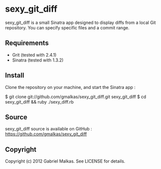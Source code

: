 sexy_git_diff
===

sexy_git_diff is a small Sinatra app designed to display diffs from a local Git repository.
You can specify specific files and a commit range.

## Requirements

* Grit (tested with 2.4.1)
* Sinatra (tested with 1.3.2)

## Install

Clone the repository on your machine, and start the Sinatra app :

  $ git clone git://github.com/gmalkas/sexy_git_diff.git sexy_git_diff
  $ cd sexy_git_diff && ruby ./sexy_diff.rb

## Source

sexy_git_diff source is available on GitHub : https://github.com/gmalkas/sexy_git_diff

Copyright
---------

Copyright (c) 2012 Gabriel Malkas. See LICENSE for details.

